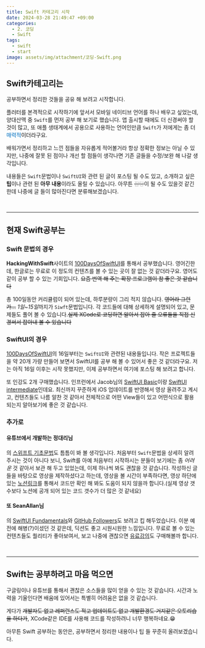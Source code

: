 ```yaml
---
title: Swift 카테고리 시작
date: 2024-03-28 21:49:47 +09:00
categories:
  - 2. 코딩
  - Swift
tags:
  - swift
  - start
image: assets/img/attachment/코딩-Swift.png
---
```

## Swift카테고리는
공부하면서 정리한 것들을 공유 해 보려고 시작합니다.

플러터를 본격적으로 시작하기에 앞서서 모바일 네이티브 언어를 하나 배우고 싶었는데, 양대산맥 중 `Swift`를 먼저 공부 해 보기로 했습니다.
앱 출시할 때에도 더 신경써야 할 것이 많고, 또 애플 생태계에서 공용으로 사용하는 언어인만큼 `Swift`가 저에게는 좀 더 <font color="#0070c0">매력적</font>이더라구요.

배워가면서 정리하고 느낀 점들을 자유롭게 적어볼거라 항상 정확한 정보는 아닐 수 있지만, 나중에 잘못 된 점이나 개선 할 점들이 생각나면 기존 글들을 수정/보완 해 나갈 생각입니다.

내용들은 `Swift`문법이나 `SwiftUI`와 관련 된 글이 포스팅 될 수도 있고, 소개하고 싶은 **팁**이나 관련 된 **아무 내용**이라도 올릴 수 있습니다. 아무튼 ~~<font color="#bfbfbf">잡탕</font>~~이 될 수도 있을것 같긴 한데 나중에 글 들이 많아진다면 분류해보겠습니다.

<br>
<hr>


## 현재 Swift공부는
### Swift 문법의 경우
**HackingWithSwift**사이트의 [100DaysOfSwiftUI](https://www.hackingwithswift.com/100/swiftui)를 통해서 공부했습니다. 영어긴한데, 한글로는 무료로 이 정도의 컨텐츠를 볼 수 있는 곳이 잘 없는 것 같더라구요. 영어도 같이 공부 할 수 있는 기회입니다. ~~요즘 번역 해 주는 확장 프로그램이 참 좋은 것 같습니다~~

총 100일동안 커리큘럼이 되어 있는데, 하루분량이 그리 적지 않습니다. ~~영어라 그런가...~~ 
*1일~15일*까지가 `Siwft`문법입니다. 각 코드들에 대해 상세하게 설명되어 있고, 문제들도 풀어 볼 수 있습니다.~~실제 XCode로 코딩하면 알아서 잡아 줄 오류들을 직접 신경써서 잡아내 볼 수 있습니다~~
### SwiftUI의 경우
 [100DaysOfSwiftUI](https://www.hackingwithswift.com/100/swiftui)의 16일부터는 `SwiftUI`와 관련된 내용들입니다. 작은 프로젝트들을 약 20개 가량 만들어 보면서 SwiftUI를 공부 해 볼 수 있어서 좋은 것 같더라구요.
 저는 아직 16일 이후는 시작 못했지만, 이제 공부하면서 여기에 포스팅 해 보려고 합니다.

또 인강도 2개 구매했습니다. 인프런에서 Jacob님의 [SwiftUI Basic](https://www.inflearn.com/course/%EB%88%84%EA%B5%AC%EB%82%98-swiftui-ios16/dashboard)이랑 [SwiftUI intermediate](https://www.inflearn.com/course/%EC%A4%91%EA%B8%89-%EB%A0%88%EB%B2%A8%EC%97%85-swiftui-intermediate/dashboard)인데요.
최신까지 꾸준하게 iOS 업데이트를 반영해서 영상 올려주고 계시고, 컨텐츠들도 나름 알찬 것 같아서 전체적으로 어떤 View들이 있고 어떤식으로 활용 되는지 알아보기에 좋은 것 같습니다.

### 추가로
#### 유튜브에서 개발하는 정대리님
의 [스위프트 기초문법](https://youtube.com/playlist?list=PLgOlaPUIbynoqbQw_erl3L2w7vfOTCtFD&si=QYKBku8QVC0wR52V)도 틈틈이 봐 볼 생각입니다. 처음부터 `Swift`문법을 상세히 알려주시는 것이 아니다 보니, Swift를 아예 처음부터 시작하시는 분들이 보기에는 좀 *어려운* 것 같아서 보관 해 두고 있었는데, 이제 하나씩 봐도 괜찮을 것 같습니다.
작성하신 글들을 바탕으로 영상을 제작하셨다고 하는데, 영상을 볼 시간이 부족하다면, 영상 하단에 있는 [노션링크](https://spangle-wedelia-2dc.notion.site/Swift-Tip-of-the-day-c428bfd990674bcfa2a4973e5d08c4eb)를 통해서 코드만 확인 해 봐도 도움이 되지 않을까 합니다.(실제 영상 갯수보다 노션에 공개 되어 있는 코드 갯수가 더 많은 것 같네요)

#### 또 SeanAllan님
의 [SwiftUI Fundamentals](https://seanallen.teachable.com/p/swiftui-fundamentals)와 [GitHub Followers](https://seanallen.teachable.com/p/take-home)도 보려고 킵 해두었습니다. 이분 예전에 해병(?)이셨던 것 같은데, 딕션도 좋고 시원시원한 느낌입니다.
무료로 볼 수 있는 컨텐츠들도 퀄리티가 좋아보여서, 보고 나중에 괜찮으면 [유료강의](https://seanallen.teachable.com/)도 구매해볼까 합니다.


<br>
<hr>

## Swift는 공부하려고 마음 먹으면
구글링이나 유튜브를 통해서 괜찮은 소스들을 많이 얻을 수 있는 것 같습니다. 시간과 노력을 기울인다면 배움에 있어서는 특별히 어려움은 없을 것 같습니다.

게다가 ~~개발자도 없고 레퍼런스도 적고 업데이트도 없고 개발환경도 거지같은 오토리습을 하다가~~, XCode같은 IDE를 사용해 코드를 작성하려니 너무 행복하네요.😁

아무튼 Swift 공부하는 동안은, 공부하면서 정리한 내용이나 팁 들 꾸준히 올려보겠습니다.
